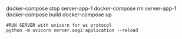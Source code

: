 docker-compose stop server-app-1
docker-compose rm server-app-1
docker-compose build 
docker-compose up

```
#RUN SERVER with uvicorn for ws protocol
python -m uvicorn server.asgi:application --reload 
```